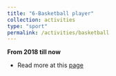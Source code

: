 ```yaml
---
title: "6-Basketball player"
collection: activities
type: "sport"
permalink: /activities/basketball
---
```


**From 2018 till now**
- Read more at this [page](/talks/basketball)